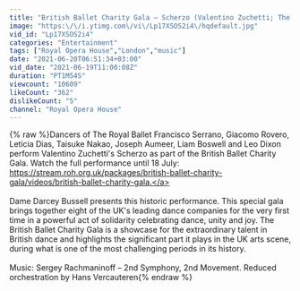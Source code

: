 ```yaml
---
title: "British Ballet Charity Gala – Scherzo (Valentino Zuchetti; The Royal Ballet)"
image: "https:\/\/i.ytimg.com\/vi\/Lp17XSOS2i4\/hqdefault.jpg"
vid_id: "Lp17XSOS2i4"
categories: "Entertainment"
tags: ["Royal Opera House","London","music"]
date: "2021-06-20T06:51:34+03:00"
vid_date: "2021-06-19T11:00:08Z"
duration: "PT1M54S"
viewcount: "10609"
likeCount: "362"
dislikeCount: "5"
channel: "Royal Opera House"
---
```

{% raw %}Dancers of The Royal Ballet Francisco Serrano, Giacomo Rovero, Leticia Dias, Taisuke Nakao, Joseph Aumeer, Liam Boswell and Leo Dixon perform Valentino Zuchetti's Scherzo as part of the British Ballet Charity Gala. Watch the full performance until 18 July: <a rel="nofollow" target="blank" href="https://stream.roh.org.uk/packages/british-ballet-charity-gala/videos/british-ballet-charity-gala.">https://stream.roh.org.uk/packages/british-ballet-charity-gala/videos/british-ballet-charity-gala.</a><br /><br />Dame Darcey Bussell presents this historic performance. This special gala brings together eight of the UK's leading dance companies for the very first time in a powerful act of solidarity celebrating dance, unity and joy. The British Ballet Charity Gala is a showcase for the extraordinary talent in British dance and highlights the significant part it plays in the UK arts scene, during what is one of the most challenging periods in its history.<br /><br />Music: Sergey Rachmaninoff – 2nd Symphony, 2nd Movement. Reduced orchestration by Hans Vercauteren{% endraw %}
